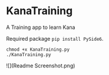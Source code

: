 # KanaTraining

A Training app to learn Kana

Required package `pip install PySide6`.

```shell
chmod +x KanaTraining.py
./KanaTraining.py
```

![](Readme Screenshot.png)
